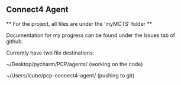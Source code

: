 ## Connect4 Agent

** For the project, all files are under the 'myMCTS' folder **

Documentation for my progress can be found under the Issues tab of github.

Currently have two file destinations:

  ~/Desktop/pycharm/PCP/agents/ (working on the code)
  
  ~/Users/lcube/pcp-connect4-agent/ (pushing to git)
